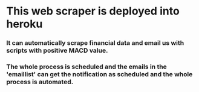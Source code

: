 # This web scraper is deployed into heroku
### It can automatically scrape financial data and email us with scripts with positive MACD value.
### The whole process is scheduled and the emails in the 'emaillist' can get the notification as scheduled and the whole process is automated.